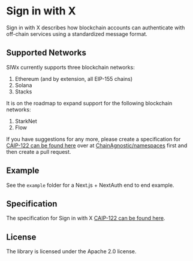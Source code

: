 # Sign in with X

Sign in with X describes how blockchain accounts can authenticate with off-chain services using a standardized message format.

## Supported Networks

SIWx currently supports three blockchain networks:

1. Ethereum (and by extension, all EIP-155 chains)
2. Solana
3. Stacks

It is on the roadmap to expand support for the following blockchain networks:

1. StarkNet
2. Flow

If you have suggestions for any more, please create a specification for [CAIP-122 can be found here](https://github.com/ChainAgnostic/CAIPs/blob/master/CAIPs/caip-122.md) over at [ChainAgnostic/namespaces](https://github.com/ChainAgnostic/namespaces) first and then create a pull request.

## Example

See the `example` folder for a Next.js + NextAuth end to end example.

## Specification

The specification for Sign in with X [CAIP-122 can be found here](https://github.com/ChainAgnostic/CAIPs/blob/master/CAIPs/caip-122.md).

## License

The library is licensed under the Apache 2.0 license.
